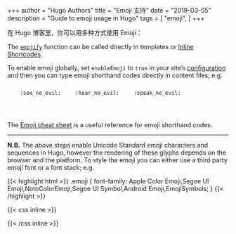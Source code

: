 +++
author = "Hugo Authors"
title = "Emoji 支持"
date = "2019-03-05"
description = "Guide to emoji usage in Hugo"
tags = [
    "emoji",
]
+++

在 Hugo 博客里，你可以用多种方式使用 Emoji：

The [`emojify`](https://gohugo.io/functions/emojify/) function can be called directly in templates or [Inline Shortcodes](https://gohugo.io/templates/shortcode-templates/#inline-shortcodes).

To enable emoji globally, set `enableEmoji` to `true` in your site’s [configuration](https://gohugo.io/getting-started/configuration/) and then you can type emoji shorthand codes directly in content files; e.g.

<p><span class="nowrap"><span class="emojify">🙈</span> <code>:see_no_evil:</code></span>  <span class="nowrap"><span class="emojify">🙉</span> <code>:hear_no_evil:</code></span>  <span class="nowrap"><span class="emojify">🙊</span> <code>:speak_no_evil:</code></span></p>
<br>

The [Emoji cheat sheet](http://www.emoji-cheat-sheet.com/) is a useful reference for emoji shorthand codes.

***

**N.B.** The above steps enable Unicode Standard emoji characters and sequences in Hugo, however the rendering of these glyphs depends on the browser and the platform. To style the emoji you can either use a third party emoji font or a font stack; e.g.

{{< highlight html >}}
.emoji {
font-family: Apple Color Emoji,Segoe UI Emoji,NotoColorEmoji,Segoe UI Symbol,Android Emoji,EmojiSymbols;
}
{{< /highlight >}}

{{< css.inline >}}
<style>
.emojify {
    font-family: Apple Color Emoji,Segoe UI Emoji,NotoColorEmoji,Segoe UI Symbol,Android Emoji,EmojiSymbols;
    font-size: 2rem;
    vertical-align: middle;
}
@media screen and (max-width:650px) {
    .nowrap {
    display: block;
    margin: 25px 0;
}
}
</style>
{{< /css.inline >}}
